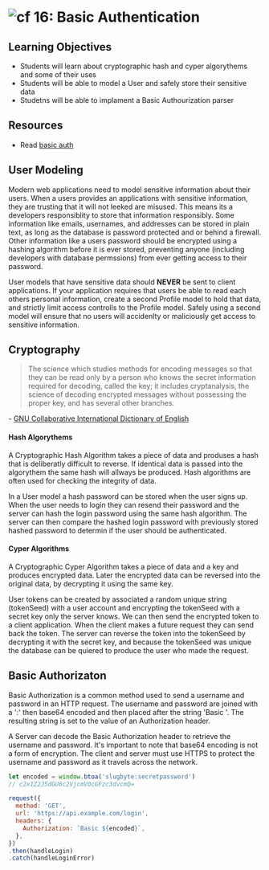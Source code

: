 ![cf](http://i.imgur.com/7v5ASc8.png) 16: Basic Authentication
===

## Learning Objectives
* Students will learn about cryptographic hash and cyper algorythems and some of their uses
* Students will be able to model a User and safely store their sensitive data 
* Studetns will be able to implament a Basic Authourization parser

## Resources
* Read [basic auth](https://en.wikipedia.org/wiki/Basic_access_authentication)

## User Modeling
Modern web applications need to model sensitive information about their users. When a users provides an applications with sensitive information, they are trusting that it will not leeked are misused. This means its a developers responsiblity to store that information responsibly. Some information like emails, usernames, and addresses can be stored in plain text, as long as the database is password protected and or behind a firewall. Other information like a users password should be encrypted using a hashing algorithm before it is ever stored, preventing anyone (including developers with database permssions) from ever getting access to their password.  

User models that have sensitive data should **NEVER** be sent to client applications. If your application requires that users be able to read each others personal information, create a second Profile model to hold that data, and strictly limit access controlls to the Profile model. Safely using a second model will ensure that no users will accidenlty or maliciously get access to sensitive information. 

## Cryptography 
> The science which studies methods for encoding messages so that they can be read only by a person who knows the secret information required for decoding, called the key; it includes cryptanalysis, the science of decoding encrypted messages without possessing the proper key, and has several other branches.  

\- [GNU Collaborative International Dictionary of English](http://gcide.gnu.org.ua) 

#### Hash Algorythems
A Cryptographic Hash Algorithm takes a piece of data and produses a hash that is deliberatly difficult to reverse. If identical data is passed into the algorythem the same hash will allways be produced. Hash algorithms are often used for checking the integrity of data. 

In a User model a hash password can be stored when the user signs up. When the user needs to login they can resend their password and the server can hash the login password using the same hash algorithm. The server can then compare the hashed login password with previously stored hashed password to determin if the user should be authenticated.

#### Cyper Algorithms
A Cryptographic Cyper Algorithm takes a piece of data and a key and produces encrypted data. Later the encrypted data can be reversed into the original data, by decrypting it using the same key. 

User tokens can be created by associated a random unique string (tokenSeed) with a user account and encrypting the tokenSeed with a secret key only the server knows. We can then send the encrypted token to a client application. When the client makes a future request they can send back the token. The server can reverse the token into the tokenSeed by decrypting it with the secret key, and because the tokenSeed was unique the database can be quiered to produce the user who made the request. 

## Basic Authorizaton
Basic Authorization is a common method used to send a username and password in an HTTP request. The username and password are joined with a ':' then base64 encoded and then placed after the string 'Basic '. The resulting string is set to the value of an Authorization header.

A Server can decode the Basic Authorization header to retrieve the username and password. It's important to note that base64 encoding is not a form of encryption. The client and server must use HTTPS to protect the username and password as it travels across the network.

``` javascript
let encoded = window.btoa('slugbyte:secretpassword')
// c2x1Z2J5dGU6c2VjcmV0cGFzc3dvcmQ=

request({
  method: 'GET',
  url: 'https://api.example.com/login',
  headers: {
    Authorization: `Basic ${encoded}`,
  },
})
.then(handleLogin)
.catch(handleLoginError)
``` 

